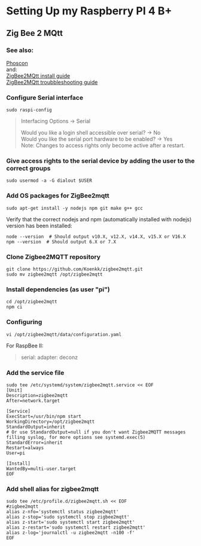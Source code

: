 # Setting Up my Raspberry PI 4 B+
## Zig Bee 2 MQtt

### See also:
[Phoscon](https://phoscon.de/en/raspbee/install#connection)  
and:  
[ZigBee2MQtt install guide](https://www.zigbee2mqtt.io/guide/installation/01_linux.html)  
[ZigBee2MQtt troubbleshooting guide](https://www.zigbee2mqtt.io/guide/installation/20_zigbee2mqtt-fails-to-start.html)  

### Configure Serial interface
```
sudo raspi-config
```
> Interfacing Options → Serial  
>   
> Would you like a login shell accessible over serial? → No  
> Would you like the serial port hardware to be enabled? → Yes  
> Note: Changes to access rights only become active after a restart.  

### Give access rights to the serial device by adding the user to the correct groups
```
sudo usermod -a -G dialout $USER
```

### Add OS packages for ZigBee2mqtt
```
sudo apt-get install -y nodejs npm git make g++ gcc
```

Verify that the correct nodejs and npm (automatically installed with nodejs) version has been installed:
```
node --version  # Should output v10.X, v12.X, v14.X, v15.X or V16.X
npm --version  # Should output 6.X or 7.X
```

### Clone Zigbee2MQTT repository
```
git clone https://github.com/Koenkk/zigbee2mqtt.git
sudo mv zigbee2mqtt /opt/zigbee2mqtt
```

### Install dependencies (as user "pi")
```
cd /opt/zigbee2mqtt
npm ci
```

### Configuring
```
vi /opt/zigbee2mqtt/data/configuration.yaml
```
For RaspBee II:
> serial:
>  adapter: deconz

### Add the service file
```
sudo tee /etc/systemd/system/zigbee2mqtt.service << EOF
[Unit]
Description=zigbee2mqtt
After=network.target

[Service]
ExecStart=/usr/bin/npm start
WorkingDirectory=/opt/zigbee2mqtt
StandardOutput=inherit
# Or use StandardOutput=null if you don't want Zigbee2MQTT messages filling syslog, for more options see systemd.exec(5)
StandardError=inherit
Restart=always
User=pi

[Install]
WantedBy=multi-user.target
EOF
```

### Add shell alias for zigbee2mqtt
```
sudo tee /etc/profile.d/zigbee2mqtt.sh << EOF
#zigbee2mqtt
alias z-nfo='systemctl status zigbee2mqtt'
alias z-stop='sudo systemctl stop zigbee2mqtt'
alias z-start='sudo systemctl start zigbee2mqtt'
alias z-restart='sudo systemctl restart zigbee2mqtt'
alias z-log='journalctl -u zigbee2mqtt -n100 -f'
EOF
```
